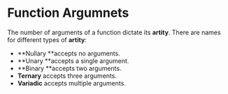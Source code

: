 # Function Argumnets

The number of arguments of a function dictate its **artity**. There are names for different types of **artity**:

* **Nullary **accepts no arguments.
* **Unary **accepts a single argument.
* **Binary **accepts two arguments.
* **Ternary** accepts three arguments.
* **Variadic** accepts multiple arguments.



